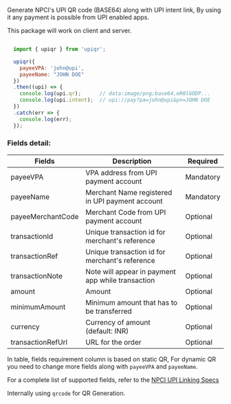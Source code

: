 Generate NPCI's UPI QR code (BASE64) along with UPI intent link, By using it any payment is possible from UPI enabled apps.

This package will work on client and server.

```js

  import { upiqr } from 'upiqr';

  upiqr({
    payeeVPA: 'john@upi',
    payeeName: "JOHN DOE"
  })
  .then((upi) => {
    console.log(upi.qr);      // data:image/png;base64,eR0lGODP...
    console.log(upi.intent);  // upi://pay?pa=john@upi&pn=JOHN DOE
  })
  .catch(err => {
    console.log(err);
  });


```

### Fields detail:

| Fields            | Description                                       | Required  |
|-------------------|---------------------------------------------------|-----------|
| payeeVPA          | VPA address from UPI payment account              | Mandatory |
| payeeName         | Merchant Name registered in UPI payment account   | Mandatory |
| payeeMerchantCode | Merchant Code from UPI payment account            | Optional  |
| transactionId     | Unique transaction id for merchant's reference    | Optional  |
| transactionRef    | Unique transaction id for merchant's reference    | Optional  |
| transactionNote   | Note will appear in payment app while transaction | Optional  |
| amount            | Amount                                            | Optional  |
| minimumAmount     | Minimum amount that has to be transferred         | Optional  |
| currency          | Currency of amount (default: INR)                 | Optional  |
| transactionRefUrl | URL for the order                                 | Optional  |


In table, fields requirement column is based on static QR, For dynamic QR you need to change more fields along with `payeeVPA` and `payeeName`.

For a complete list of supported fields, refer to the [NPCI UPI Linking Specs](https://www.npci.org.in/PDF/npci/upi/circular/2017/Circular18_BankCompliances_to_enbaleUPIMerchantecosystem_0.pdf)

Internally using `qrcode` for QR Generation.